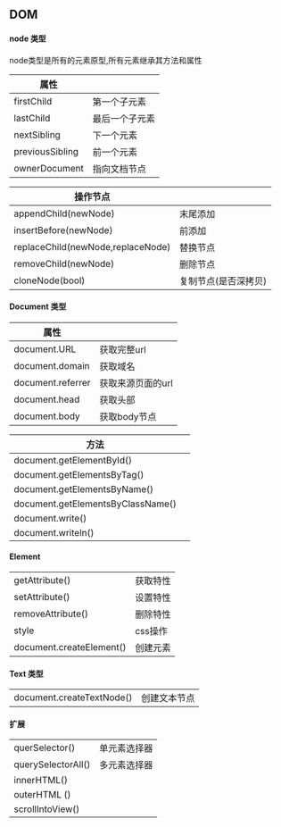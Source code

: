 ## DOM

#### node 类型

node类型是所有的元素原型,所有元素继承其方法和属性

| 属性            |                |
| --------------- | -------------- |
| firstChild      | 第一个子元素   |
| lastChild       | 最后一个子元素 |
| nextSibling     | 下一个元素     |
| previousSibling | 前一个元素     |
| ownerDocument   | 指向文档节点   |

| 操作节点                          |                      |
| --------------------------------- | -------------------- |
| appendChild(newNode)              | 末尾添加             |
| insertBefore(newNode)             | 前添加               |
| replaceChild(newNode,replaceNode) | 替换节点             |
| removeChild(newNode)              | 删除节点             |
| cloneNode(bool)                   | 复制节点(是否深拷贝) |

#### Document 类型

| 属性              |                   |
| ----------------- | ----------------- |
| document.URL      | 获取完整url       |
| document.domain   | 获取域名          |
| document.referrer | 获取来源页面的url |
|document.head|获取头部|
|document.body|获取body节点|



| 方法                         |      |
| ---------------------------- | ---- |
|document.getElementById()    |      |
|document.getElementsByTag()  |      |
|document.getElementsByName() |      |
|document.getElementsByClassName() ||
|document.write() | |
|document.writeln()||



#### Element

|                   |          |
| ----------------- | -------- |
| getAttribute()    | 获取特性 |
| setAttribute()    | 设置特性 |
| removeAttribute() | 删除特性 |
|style|css操作|
|document.createElement()|创建元素|



#### Text 类型

|                           |              |
| ------------------------- | ------------ |
| document.createTextNode() | 创建文本节点 |




#### 扩展

|                    |              |
| ------------------ | ------------ |
| querSelector()     | 单元素选择器 |
| querySelectorAll() | 多元素选择器 |
| innerHTML()        |              |
| outerHTML ()       |              |
| scrollIntoView()   |              |

